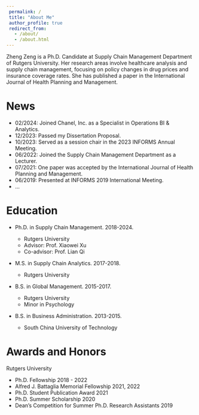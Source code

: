 ```yaml
---
 permalink: /
 title: "About Me"
 author_profile: true
 redirect_from: 
   - /about/
   - /about.html
---
```



Zheng Zeng is a Ph.D. Candidate at Supply Chain Management Department of Rutgers University. Her research areas involve healthcare analysis and supply chain management, focusing on policy changes in drug prices and insurance coverage rates. She has published a paper in the International Journal of Health Planning and Management. 

News
======
* 02/2024: Joined Chanel, Inc. as a Specialist in Operations BI & Analytics.
* 12/2023: Passed my Dissertation Proposal. 
* 10/2023: Served as a session chair in the 2023 INFORMS Annual Meeting.
* 06/2022: Joined the Supply Chain Management Department as a Lecturer. 
* 07/2021: One paper was accepted by the International Journal of Health Planning and Management.
* 06/2019: Presented at INFORMS 2019 International Meeting.
* ...


Education 
======
* Ph.D. in Supply Chain Management. 2018-2024.
  * Rutgers University
  * Advisor: Prof. Xiaowei Xu
  * Co-advisor: Prof. Lian Qi

* M.S. in Supply Chain Analytics. 2017-2018.
  * Rutgers University

* B.S. in Global Management. 2015-2017.
  * Rutgers University
  * Minor in Psychology
    
* B.S. in Business Administration. 2013-2015.
  * South China University of Technology

Awards and Honors
======
Rutgers University

*  Ph.D. Fellowship 2018 - 2022
*  Alfred J. Battaglia Memorial Fellowship 2021, 2022
*  Ph.D. Student Publication Award 2021
*  Ph.D. Summer Scholarship 2020
*  Dean’s Competition for Summer Ph.D. Research Assistants 2019



